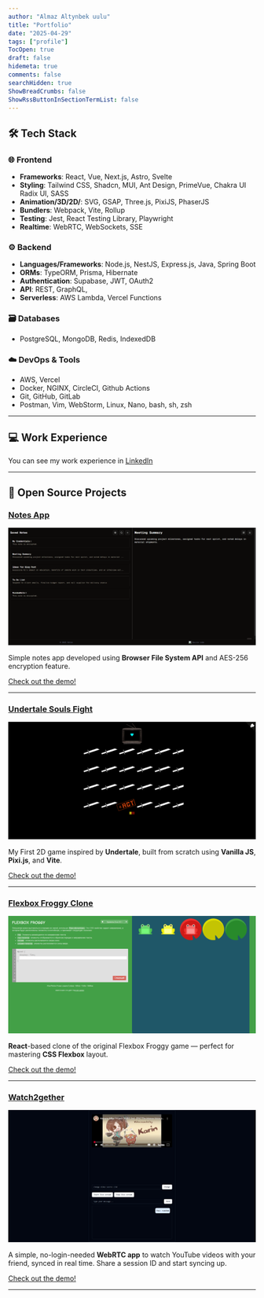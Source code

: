```yaml
---
author: "Almaz Altynbek uulu"
title: "Portfolio"
date: "2025-04-29"
tags: ["profile"]
TocOpen: true
draft: false
hidemeta: true
comments: false
searchHidden: true
ShowBreadCrumbs: false
ShowRssButtonInSectionTermList: false
---
```


## 🛠 Tech Stack

### 🌐 Frontend

- **Frameworks**: React, Vue, Next.js, Astro, Svelte
- **Styling**: Tailwind CSS, Shadcn, MUI, Ant Design, PrimeVue, Chakra UI Radix UI, SASS
- **Animation/3D/2D/**: SVG, GSAP, Three.js, PixiJS, PhaserJS
- **Bundlers**: Webpack, Vite, Rollup
- **Testing**: Jest, React Testing Library, Playwright
- **Realtime**: WebRTC, WebSockets, SSE

### ⚙️ Backend

- **Languages/Frameworks**: Node.js, NestJS, Express.js, Java, Spring Boot
- **ORMs**: TypeORM, Prisma, Hibernate
- **Authentication**: Supabase, JWT, OAuth2
- **API**: REST, GraphQL,
- **Serverless**: AWS Lambda, Vercel Functions

### 🗃️ Databases

- PostgreSQL, MongoDB, Redis, IndexedDB

### ☁️ DevOps & Tools

- AWS, Vercel
- Docker, NGINX, CircleCI, Github Actions
- Git, GitHub, GitLab
- Postman, Vim, WebStorm, Linux, Nano, bash, sh, zsh

---

## 💻 Work Experience

You can see my work experience in [LinkedIn](https://www.linkedin.com/in/almaz-altynbek-uulu-a31b79229/details/experience/)

---

## 📂 Open Source Projects

### [Notes App](https://github.com/AlmazHecker/notes-app)

[![Project Screenshot](https://raw.githubusercontent.com/almazhecker/almazich/master/static/portfolio/notes-app.png)](https://raw.githubusercontent.com/almazhecker/almazich/master/static/portfolio/notes-app.png)

Simple notes app developed using **Browser File System API** and AES-256 encryption feature.

[Check out the demo!](https://almazhecker.github.io/notes-app/)

---

### [Undertale Souls Fight](https://github.com/AlmazHecker/undertale-souls-fight)

[![Undertale Souls Fight Screenshot](https://raw.githubusercontent.com/almazhecker/almazich/master/static/portfolio/undertale-souls-fight.png)](https://raw.githubusercontent.com/almazhecker/almazich/master/static/portfolio/undertale-souls-fight.png)

My First 2D game inspired by **Undertale**, built from scratch using **Vanilla JS**, **Pixi.js**, and **Vite**.

[Check out the demo!](https://almazhecker.github.io/undertale-souls-fight/)

---

### [Flexbox Froggy Clone](https://github.com/AlmazHecker/Flexbox-Froggy-clone)

[![Flexbox Froggy Screenshot](https://raw.githubusercontent.com/almazhecker/almazich/master/static/portfolio/flexbox-froggy-clone.png)](https://raw.githubusercontent.com/almazhecker/almazich/master/static/portfolio/flexbox-froggy-clone.png)

**React**-based clone of the original Flexbox Froggy game — perfect for mastering **CSS Flexbox** layout.

[Check out the demo!](https://almazhecker.github.io/Flexbox-Froggy-clone/)

---

### [Watch2gether](https://github.com/AlmazHecker/watch2gether)

[![Watch2gether Screenshot](https://raw.githubusercontent.com/almazhecker/almazich/master/static/portfolio/watch2gether.png)](https://raw.githubusercontent.com/almazhecker/almazich/master/static/portfolio/watch2gether.png)

A simple, no-login-needed **WebRTC app** to watch YouTube videos with your friend, synced in real time. Share a session ID and start syncing up.

[Check out the demo!](https://watch2gether-phi.vercel.app)

---

<!-- ## 📜 Certifications

Include stuff like:

- Frontend Masters certs
- Fullstack Open by University of Helsinki
- Meta/Google web dev certs -->
